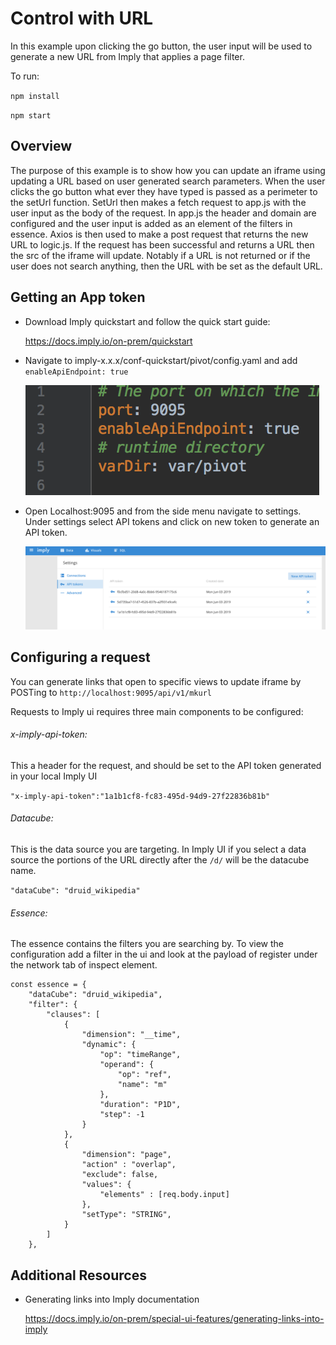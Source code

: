 # Control with URL

In this example upon clicking the go button, the user input will be used to generate a new URL from Imply that applies a page filter.

To run:

`npm install`

`npm start`

## Overview

The purpose of this example is to show how you can update an iframe using updating a URL based on user generated search parameters. When the user clicks the go button what ever they have typed is passed as a perimeter to the setUrl function.
SetUrl then makes a fetch request to app.js with the user input as the body of the request. In app.js the header and domain are configured and the user input is added as an element of the filters in essence. Axios is then used to make a post request that returns the new URL to logic.js.
If the request has been successful and returns a URL then the src of the iframe will update. Notably if a URL is not returned or if the user does not search anything, then the URL with be set as the default URL.

## Getting an App token

- Download Imply quickstart and follow the quick start guide:

  https://docs.imply.io/on-prem/quickstart

- Navigate to imply-x.x.x/conf-quickstart/pivot/config.yaml and add `enableApiEndpoint: true`

  ![screenshot of settings](images/code.png "enableApiEndpoint")

- Open Localhost:9095 and from the side menu navigate to settings. Under settings select API tokens and click on new token to generate an API token.

  ![screenshot of ui-settings](images/settings.png "ui settings")

## Configuring a request

You can generate links that open to specific views to update iframe by POSTing to `http://localhost:9095/api/v1/mkurl`

Requests to Imply ui requires three main components to be configured:

###### x-imply-api-token:

This a header for the request, and should be set to the API token generated in your local Imply UI

`"x-imply-api-token":"1a1b1cf8-fc83-495d-94d9-27f22836b81b"`

###### Datacube:

This is the data source you are targeting. In Imply UI if you select a data source the portions of the URL directly after the `/d/` will be the datacube name.

`"dataCube": "druid_wikipedia"`

###### Essence:

The essence contains the filters you are searching by. To view the configuration add a filter in the ui and look at the payload of register under the network tab of inspect element.

```
const essence = {
    "dataCube": "druid_wikipedia",
    "filter": {
        "clauses": [
            {
                "dimension": "__time",
                "dynamic": {
                    "op": "timeRange",
                    "operand": {
                        "op": "ref",
                        "name": "m"
                    },
                    "duration": "P1D",
                    "step": -1
                }
            },
            {
                "dimension": "page",
                "action" : "overlap",
                "exclude": false,
                "values": {
                    "elements" : [req.body.input]
                },
                "setType": "STRING",
            }
        ]
    },
```


## Additional Resources

- Generating links into Imply documentation

  https://docs.imply.io/on-prem/special-ui-features/generating-links-into-imply
